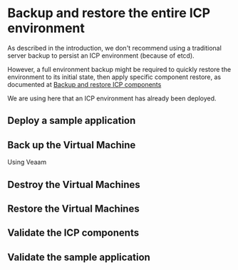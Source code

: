 # Backup and restore the entire ICP environment

As described in the introduction, we don't recommend using a traditional server backup to persist an ICP environment (because of etcd).

However, a full environment backup might be required to quickly restore the environment to its initial state, then apply specific component restore, as documented at [Backup and restore ICP components](components.md)

We are using here that an ICP environment has already been deployed.

## Deploy a sample application

## Back up the Virtual Machine

Using Veaam

## Destroy the Virtual Machines

## Restore the Virtual Machines

## Validate the ICP components

## Validate the sample application